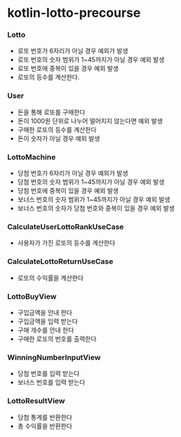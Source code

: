 # kotlin-lotto-precourse

### Lotto
- 로또 번호가 6자리가 아닐 경우 예외가 발생
- 로또 번호의 숫자 범위가 1~45까지가 아닐 경우 예외 발생
- 로또 번호에 중복이 있을 경우 예외 발생
- 로또의 등수를 계산한다.

### User
- 돈을 통해 로또를 구매한다
- 돈이 1000원 단위로 나누어 떨어지지 않는다면 예외 발생
- 구매한 로또의 등수를 계산한다
- 돈이 숫자가 아닐 경우 예외 발생

### LottoMachine
- 당첨 번호가 6자리가 아닐 경우 예외가 발생
- 당첨 번호의 숫자 범위가 1~45까지가 아닐 경우 예외 발생
- 당첨 번호에 중복이 있을 경우 예외 발생
- 보너스 번호의 숫자 범위가 1~45까지가 아닐 경우 예외 발생
- 보너스 번호의 숫자가 당첨 번호와 중복이 있을 경우 예외 발생

### CalculateUserLottoRankUseCase
- 사용자가 가진 로또의 등수를 계산한다

### CalculateLottoReturnUseCase
- 로또의 수익률을 계산한다

### LottoBuyView
- 구입금액을 안내 한다
- 구입금액을 입력 받는다
- 구매 개수를 안내 한다
- 구매한 로또의 번호를 출력한다

### WinningNumberInputView
- 당첨 번호를 입력 받는다
- 보너스 번호를 입력 받는다

### LottoResultView
- 당첨 통계를 반환한다
- 총 수익률을 반환한다